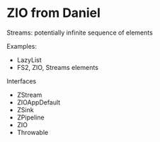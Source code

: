 # ZIO from Daniel

Streams: potentially infinite sequence of elements

Examples:
* LazyList
* FS2, ZIO, Streams elements

Interfaces
* ZStream
* ZIOAppDefault
* ZSink
* ZPipeline
* ZIO
* Throwable

```

```
